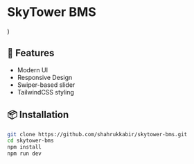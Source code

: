 # SkyTower BMS
)

## 🚀 Features
- Modern UI
- Responsive Design
- Swiper-based slider
- TailwindCSS styling

## 📦 Installation
```bash
git clone https://github.com/shahrukkabir/skytower-bms.git
cd skytower-bms
npm install
npm run dev
